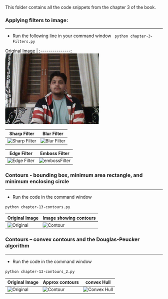 
This folder contains all the code snippets from the chapter 3 of the book. 


### Applying filters to image:
_______________________________________________________________________________________________________________________________

- Run the following line in your command window 
` python chapter-3-Filters.py`

Original Image |
:---------------:
<img src="Images/OriginalImage.jpg" width="300" /> 

Sharp Filter| Blur Filter
---------|----------
![Sharp Filter](https://github.com/arpitj07/OpenCV-with-Python/blob/master/Project-2/Images/sharpFilter.jpg) |![Blur Filter](https://github.com/arpitj07/OpenCV-with-Python/blob/master/Project-2/Images/blurFilter.jpg)

 Edge Filter | Emboss Filter 
---------|----------
![ Edge Filter ](https://github.com/arpitj07/OpenCV-with-Python/blob/master/Project-2/Images/edgeFilter.jpg) | ![embossFilter](https://github.com/arpitj07/OpenCV-with-Python/blob/master/Project-2/Images/embossFilter.jpg)


### Contours - bounding box, minimum area rectangle, and minimum enclosing circle
______________________________________________________________________________________________________________________________

- Run the code in the command window 

`python chapter-13-contours.py`

Original Image| Image showing contours
---------|----------
![Original](https://github.com/arpitj07/OpenCV-with-Python/blob/master/Project-2/Images/image.jpg) |![Contour](https://github.com/arpitj07/OpenCV-with-Python/blob/master/Project-2/Images/Contour.jpg)


### Contours – convex contours and the Douglas-Peucker algorithm
______________________________________________________________________________________________________________________________

- Run the code in the command window 

`python chapter-13-contours_2.py`

Original Image| Approx contours | convex Hull
---------|----------|---------
![Original](https://github.com/arpitj07/OpenCV-with-Python/blob/master/Project-2/Images/image3.jpg) |![Contour](https://github.com/arpitj07/OpenCV-with-Python/blob/master/Project-2/Images/approxContour.jpg)| ![Convex Hull](https://github.com/arpitj07/OpenCV-with-Python/blob/master/Project-2/Images/convexHull.jpg)

